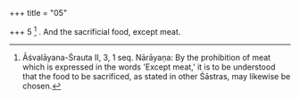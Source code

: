 +++
title = "05"

+++
5 [^3] . And the sacrificial food, except meat.


[^3]:  Āśvalāyana-Śrauta II, 3, 1 seq. Nārāyaṇa: By the prohibition of meat which is expressed in the words 'Except meat,' it is to be understood that the food to be sacrificed, as stated in other Śāstras, may likewise be chosen.

